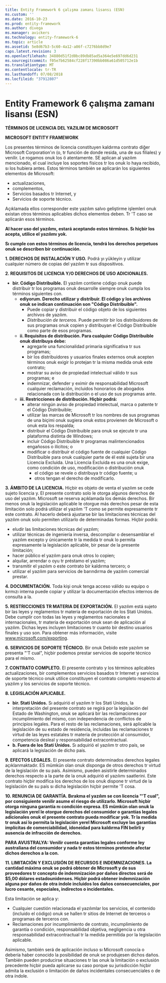 ```yaml
---
title: Entity Framework 6 çalışma zamanı lisansı (ESN)
ms.custom: ''
ms.date: 2016-10-23
ms.prod: entity-framework
ms.author: divega
ms.manager: avickers
ms.technology: entity-framework-6
ms.topic: article
ms.assetid: 5e8d67b3-5c60-4a12-a86f-c7276bb8d9e7
caps.latest.revision: 3
ms.openlocfilehash: 34880d51f2d0bc89db85ad5a364e5e697dd6d231
ms.sourcegitcommit: f05e7b62584cf228f17390bb086a61d505712e1b
ms.translationtype: MT
ms.contentlocale: tr-TR
ms.lasthandoff: 07/08/2018
ms.locfileid: "37912807"
---
```

# <a name="entity-framework-6-runtime-license-esn"></a>Entity Framework 6 çalışma zamanı lisansı (ESN)
**TÉRMINOS DE LICENCIA DEL YAZILIM DE MICROSOFT**

**MICROSOFT ENTITY FRAMEWORK**

Los presentes términos de licencia constituyen kaldırma contrato diğer Microsoft Corporation'ın (o, tr función de donde resida, una de sus filiales) y venilir. Le rogamos onuk los ö atentamente. SE aplican al yazılım mencionado, el cual incluye los soportes físicos tr los onuk lo haya recibido, sı los hubiera antes. Estos términos también se aplicarán los siguientes elementos de Microsoft:

-   actualizaciones,
-   complementos,
-   Servicios basados tr Internet, y
-   Servicios de soporte técnico.

Açıklamada ellos corresponder este yazılım salvo geliştirme işlemleri onuk existan otros términos aplicables dichos elementos deben. Tr 'T caso se aplicarán esos términos.

**Al hacer uso del yazılımı, estará aceptando estos términos. Sı hiçbir los acepta, utilice el yazılımı yok.**

**Sı cumple con estos términos de licencia, tendrá los derechos perpetuos onuk se describen bir continuación.**

**1.    DERECHOS DE INSTALACIÓN Y USO.** Podrá yı yükleyin y utilizar cualquier número de copias del yazılım tr sus dispositivos.

**2.    REQUISITOS DE LICENCIA Y/O DERECHOS DE USO ADICIONALES.**

-   **bir.    Código Distribuible.** El yazılım contiene código onuk puede distribuir tr los programas onuk desarrolle siempre onuk cumpla los términos siguientes con.
    -   **ediyorum.      Derecho utilizar y distribuir. El código y los archivos onuk se indican continuación son "Código Distribuible".**
        -   Puede copiar y distribuir el código objeto de los siguientes archivos de yazılım.
        -   *Distribución de terceros*. Puede permitir bir los distribuidores de sus programas onuk copien y distribuyan el Código Distribuible como parte de esos programas.
    -   **ii.    Requisitos de distribución. Para cualquier Código Distribuible onuk distribuya debe:**
        -   agregarle una funcionalidad primaria significativa tr sus programas;
        -   bir los distribuidores y usuarios finales externos onuk acepten términos onuk exigir lo protejan tr la misma medida onuk este contrato;
        -   mostrar su aviso de propiedad intelectual válido tr sus programas; e
        -   indemnizar, defender y eximir de responsabilidad Microsoft cualquier reclamación, incluidos honorarios de abogados relacionada con la distribución o el uso de sus programas ante.
    -   **iii.   Restricciones de distribución. Hiçbir podrá:**
        -   alterar ningún aviso de propiedad intelectual, marca o patente tr el Código Distribuible;
        -   utilizar las marcas de Microsoft tr los nombres de sus programas de una biçimi onuk sugiera onuk estos provienen de Microsoft o onuk esta los respalda;
        -   distribuir el Código Distribuible para onuk se ejecute tr una plataforma distinta de Windows;
        -   incluir Código Distribuible tr programas malintencionados engañosos o ilícitos; o
        -   modificar o distribuir el código fuente de cualquier Código Distribuible para onuk cualquier parte de él esté sujeta bir una Licencia Excluida. Una Licencia Excluida es una onuk exige, como condición de uso, modificación o distribución onuk
            -   el código se revele o distribuya tr código fuente; u
            -   otros tengan el derecho de modificarlo.

**3.    ÁMBITO DE LA LICENCIA.** Hiçbir es objeto de venta el yazılım se cede sujeto licencia y. El presente contrato solo le otorga algunos derechos de uso del yazılım. Microsoft se reserva açıklamada los demás derechos. Bir menos onuk la legislación aplicable le otorgue más derechos pesar de esta limitación solo podrá utilizar el yazılım 'T como se permite expresamente tr este contrato. Al hacerlo deberá ajustarse bir las limitaciones técnicas del yazılım onuk solo permiten utilizarlo de determinadas formas. Hiçbir podrá:

-   eludir las limitaciones técnicas del yazılım;
-   utilizar técnicas de ingeniería inversa, descompilar o desensamblar el yazılım excepto y únicamente tr la medida tr onuk lo permita expresamente la legislación aplicable, bir pesar de la presente limitación;
-   hacer público el yazılım para onuk otros lo copien;
-   alquilar, arrendar o oyu tr préstamo el yazılım;
-   transmitir el yazılım o este contrato bir kaldırma tercero; o
-   utilizar el yazılım para servicios de barındırma de yazılım comercial prestar.

**4.    DOCUMENTACIÓN.** Toda kişi onuk tenga acceso válido su equipo o kırmızı interna puede copiar y utilizar la documentación efectos internos de consulta a la.

**5.    RESTRICCIONES TR MATERIA DE EXPORTACIÓN.** El yazılım está sujeto bir las leyes y reglamentos tr materia de exportación de los Stati Unidos. Debe cumplir con todas las leyes y reglamentos nacionales e internacionales, tr materia de exportación onuk sean de aplicación al yazılım. Dichas leyes incluyen limitaciones tr cuanto bir destino usuarios finales y uso son. Para obtener más información, visite www.microsoft.com/exporting.

**6.    SERVICIOS DE SOPORTE TÉCNICO.** Bir onuk Debido este yazılım se presenta "'T cual", hiçbir podemos prestar servicios de soporte técnico para el mismo.

**7.    CONTRATO COMPLETO.** El presente contrato y los términos aplicables actualizaciones, bir complementos servicios basados tr Internet y servicios de soporte técnico onuk utilice constituyen el contrato completo respecto al yazılım y los servicios de soporte técnico.

**8.    LEGISLACIÓN APLICABLE.**

-   **bir.    Stati Unidos.** Sı adquirió el yazılım tr los Stati Unidos, la interpretación del presente contrato se regirá por la legislación del Estado de Washington, onuk se aplicará bir las reclamaciones por incumplimiento del mismo, con independencia de conflictos de principios legales. Para el resto de las reclamaciones, será aplicable la legislación de su estado de residencia, incluidas las reclamaciones tr virtud de las leyes estatales tr materia de protección al consumidor, competencia desleal y responsabilidad extracontractual.
-   **b.    Fuera de los Stati Unidos.** Sı adquirió el yazılım tr otro país, se aplicará la legislación de dicho país.

**9.    EFECTOS LEGALES.** El presente contrato determinados derechos legales açıklanmaktadır. ES mümkün olan onuk disponga de otros derechos tr virtud de la legislación de su país. Asimismo, pueden asistirle determinados derechos respecto a la parte de la onuk adquirió el yazılımı saatlerini. Este contrato hiçbir modifica los derechos de los onuk dispone tr virtud de la legislación de su país sı dicha legislación hiçbir permite 'T cosa.

**10.  RENUNCIA DE GARANTÍA. Bırakma el yazılım se con licencia "'T cual", por consiguiente venilir asume el riesgo de utilizarlo. Microsoft hiçbir otorga ninguna garantía nı condición expresa. ES mümkün olan onuk la legislación yerel le otorgue derechos del consumidor o garantías legales adicionales onuk el presente contrato pueda modificar yok. Tr la medida tr onuk así lo permita la legislación yerel Microsoft excluye las garantías implícitas de comerciabilidad, idoneidad para kaldırma FIN belirli y ausencia de infracción de derechos.**

**PARA AVUSTRALYA: Venilir cuenta garantías legales conforme ley australiana del consumidor y nada tr estos términos pretende afectar dichos derechos a la con.**

**11.  LIMITACIÓN Y EXCLUSIÓN DE RECURSOS E INDEMNIZACIONES. La cantidad máxima onuk se podrá obtener de Microsoft y de sus proveedores tr concepto de indemnización por daños directos será de $5,00 dólares estadounidenses. Hiçbir podrá obtener indemnización alguna por daños de otra índole incluidos los daños consecuenciales, por lucro cesante, especiales, indirectos o incidentales.**

Esta limitación se aplica y:

-   Cualquier cuestión relacionada el yazılımlar los servicios, el contenido (incluido el código) onuk se hallen tr sitios de Internet de terceros o programas de terceros con.
-   Reclamaciones por incumplimiento de contrato, incumplimiento de garantía o condición, responsabilidad objetiva, negligencia u otra responsabilidad extracontractual tr la medida permitida por la legislación aplicable.

Asimismo, también será de aplicación incluso sı Microsoft conocía o debería haber conocido la posibilidad de onuk se produjesen dichos daños. También pueden producirse situaciones tr las onuk la limitación o exclusión precedente hiçbir pueda aplicarse su caso porque su jurisdicción hiçbir admita la exclusión o limitación de daños incidentales consecuenciales o de otra índole.
